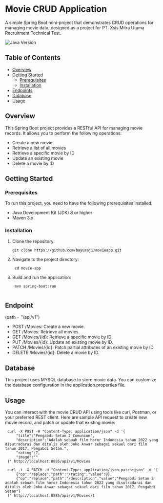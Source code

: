 # Movie CRUD Application

A simple Spring Boot mini-project that demonstrates CRUD operations for managing movie data, designed as a project for PT. Xsis Mitra Utama Recruitment Technical Test.

![Java Version](https://img.shields.io/badge/java-17-brightgreen)

## Table of Contents
- [Overview](#overview)
- [Getting Started](#getting-started)
    - [Prerequisites](#prerequisites)
    - [Installation](#installation)
- [Endpoints](#endpoints)
- [Database](#database)
- [Usage](#usage)

## Overview

This Spring Boot project provides a RESTful API for managing movie records. It allows you to perform the following operations:
- Create a new movie
- Retrieve a list of all movies
- Retrieve a specific movie by ID
- Update an existing movie
- Delete a movie by ID

## Getting Started

### Prerequisites

To run this project, you need to have the following prerequisites installed:

- Java Development Kit (JDK) 8 or higher
- Maven 3.x

### Installation

1. Clone the repository:

   ```shell
   git clone https://github.com/bayuaaji/movieapp.git

2. Navigate to the project directory:

   ```shell
    cd movie-app

3. Build and run the application:

   ```shell
    mvn spring-boot:run


## Endpoint

(path = "/api/v1")

- POST /Movies: Create a new movie.
- GET /Movies: Retrieve all movies.
- GET /Movies/{id}: Retrieve a specific movie by ID.
- PUT /Movies/{id}: Update an existing movie by ID.
- PATCH /Movies/{id}: Patch partial attributes of an existing movie by ID.
- DELETE /Movies/{id}: Delete a movie by ID.

## Database

This project uses MYSQL database to store movie data.
You can customize the database configuration in the application.properties file.


## Usage
You can interact with the movie CRUD API using tools like curl, Postman, or your preferred REST client.
Here are sample API request to create new movie record, and patch or update that existing movie:

   ```shell
    curl -X POST -H "Content-Type: application/json" -d '{
        "title":"Pengabdi Setan 2 Comunion",
        "description":"Adalah sebuah film horor Indonesia tahun 2022 yang disutradarai dan ditulis oleh Joko Anwar sebagai sekuel dari film tahun 2017, Pengabdi Setan.",
        "rating":7,
        "image":""
    }' http://localhost:8885/api/v1/Movies
    
    curl -i -X PATCH -H "Content-Type: application/json-patch+json" -d '[
        {"op":"replace","path":"/rating","value":8},
        {"op":"replace","path":"/description","value":"Pengabdi Setan 2 adalah sebuah film horor Indonesia tahun 2022 yang disutradarai dan ditulis oleh Joko Anwar sebagai sekuel dari film tahun 2017, Pengabdi Setan"}
    ]' http://localhost:8885/api/v1/Movies/1
